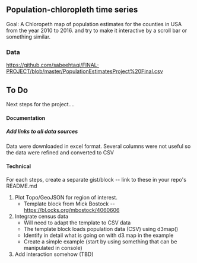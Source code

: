 ## Population-chloropleth time series

Goal: A Chloropeth map of population estimates for the counties in USA from the year 2010 to 2016. and try to make it interactive by a scroll bar or something similar.

### Data

https://github.com/sabeehtaqi/FINAL-PROJECT/blob/master/PopulationEstimatesProject%20Final.csv

## To Do

Next steps for the project....

#### Documentation

##### Add links to all data sources

Data were downloaded in excel format. Several columns were not useful so the data were refined and converted to CSV

#### Technical

For each steps, create a separate gist/block -- link to these in your repo's README.md

1. Plot Topo/GeoJSON for region of interest.
    * Template block from Mick Bostock -- https://bl.ocks.org/mbostock/4060606
2. Integrate census data
    * Will need to adapt the template to CSV data
    * The template block loads population data (CSV) using d3map()
    * Identify in detail what is going on with d3.map in the example
    * Create a simple example (start by using something that can be manipulated in console)
3. Add interaction somehow (TBD)
